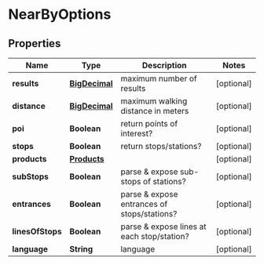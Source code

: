 # NearByOptions

## Properties
Name | Type | Description | Notes
------------ | ------------- | ------------- | -------------
**results** | [**BigDecimal**](BigDecimal.md) | maximum number of results |  [optional]
**distance** | [**BigDecimal**](BigDecimal.md) | maximum walking distance in meters |  [optional]
**poi** | **Boolean** | return points of interest? |  [optional]
**stops** | **Boolean** | return stops/stations? |  [optional]
**products** | [**Products**](Products.md) |  |  [optional]
**subStops** | **Boolean** | parse &amp; expose sub-stops of stations? |  [optional]
**entrances** | **Boolean** | parse &amp; expose entrances of stops/stations? |  [optional]
**linesOfStops** | **Boolean** | parse &amp; expose lines at each stop/station? |  [optional]
**language** | **String** | language |  [optional]
